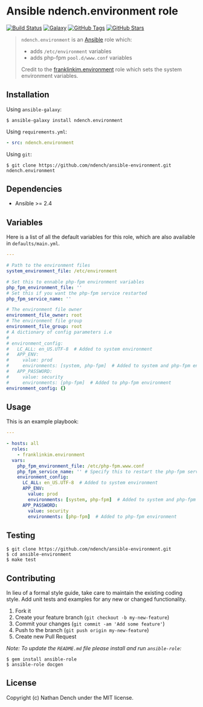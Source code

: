 # Ansible ndench.environment role

[![Build Status](https://img.shields.io/travis/ndench/ansible-environment.svg)](https://travis-ci.org/ndench/ansible-environment)
[![Galaxy](http://img.shields.io/badge/galaxy-ndench.environment-blue.svg)](https://galaxy.ansible.com/ndench/environment)
[![GitHub Tags](https://img.shields.io/github/tag/ndench/ansible-environment.svg)](https://github.com/ndench/ansible-environment)
[![GitHub Stars](https://img.shields.io/github/stars/ndench/ansible-environment.svg)](https://github.com/ndench/ansible-environment)

> `ndench.environment` is an [Ansible](http://www.ansible.com) role which:
>
> * adds `/etc/environment` variables
> * adds php-fpm `pool.d/www.conf` variables
>
> Credit to the [franklinkim.environment](https://github.com/weareinteractive/ansible-environment) role which sets the system environment variables.

## Installation

Using `ansible-galaxy`:

```shell
$ ansible-galaxy install ndench.environment
```

Using `requirements.yml`:

```yaml
- src: ndench.environment
```

Using `git`:

```shell
$ git clone https://github.com/ndench/ansible-environment.git ndench.environment
```

## Dependencies

* Ansible >= 2.4

## Variables

Here is a list of all the default variables for this role, which are also available in `defaults/main.yml`.

```yaml
---

# Path to the environment files
system_environment_file: /etc/environment

# Set this to ennable php-fpm environment variables
php_fpm_environment_file: ''
# Set this if you want the php-fpm service restarted
php_fpm_service_name: ''

# The environment file owner
environment_file_owner: root
# The environment file group
environment_file_group: root
# A dictionary of config parameters i.e
#
# environment_config:
#   LC_ALL: en_US.UTF-8  # Added to system environment
#   APP_ENV: 
#     value: prod
#     environments: [system, php-fpm]  # Added to system and php-fpm environments
#   APP_PASSWORD:
#     value: security
#     environments: [php-fpm]  # Added to php-fpm environment
environment_config: {}

```


## Usage

This is an example playbook:

```yaml
---

- hosts: all
  roles:
    - franklinkim.environment
  vars:
    php_fpm_environment_file: /etc/php-fpm.www.conf
    php_fpm_service_name: '' # Specify this to restart the php-fpm service
    environment_config:
      LC_ALL: en_US.UTF-8  # Added to system environment
      APP_ENV: 
        value: prod
        environments: [system, php-fpm]  # Added to system and php-fpm environments
      APP_PASSWORD:
        value: security
        environments: [php-fpm]  # Added to php-fpm environment

```


## Testing

```shell
$ git clone https://github.com/ndench/ansible-environment.git
$ cd ansible-environment
$ make test
```

## Contributing
In lieu of a formal style guide, take care to maintain the existing coding style. Add unit tests and examples for any new or changed functionality.

1. Fork it
2. Create your feature branch (`git checkout -b my-new-feature`)
3. Commit your changes (`git commit -am 'Add some feature'`)
4. Push to the branch (`git push origin my-new-feature`)
5. Create new Pull Request

*Note: To update the `README.md` file please install and run `ansible-role`:*

```shell
$ gem install ansible-role
$ ansible-role docgen
```

## License
Copyright (c) Nathan Dench under the MIT license.
